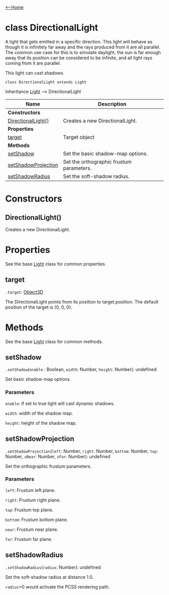 [<--Home](index.html)

# class DirectionalLight

A light that gets emitted in a specific direction. This light will behave as though it is infinitely far away and the rays produced from it are all parallel. The common use case for this is to simulate daylight; the sun is far enough away that its position can be considered to be infinite, and all light rays coming from it are parallel. 

This light can cast shadows.

`class DirectionalLight extends Light`

Inheritance [Light](Light.html) --> DirectionalLight

| Name                                                          | Description                                                    |
| --------------------------------------------------------------| -------------------------------------------------------------- |
| **Constructors**                                              |                                                                |
| [DirectionalLight()](#directionallight)                       | Creates a new DirectionalLight.                                |
| **Properties**                                                |                                                                |
| [target](#target)                                             | Target object                                                  |
| **Methods**                                                   |                                                                |
| [setShadow](#setshadow)                                       | Set the basic shadow-map options.                              |
| [setShadowProjection](#setshadowprojection)                   | Set the orthographic frustum parameters.                       |
| [setShadowRadius](#setshadowradius)                           | Set the soft-shadow radius.                                    |


# Constructors

## DirectionalLight()

Creates a new DirectionalLight.

# Properties

See the base [Light](Light.html#properties) class for common properties.

## target

`.target`: [Object3D](Object3D.html)

The DirectionalLight points from its position to target.position. The default position of the target is (0, 0, 0).

# Methods

See the base [Light](Light.html#methods) class for common methods.

## setShadow

`.setShadow`(`enable` : Boolean, `width`: Number, `height`: Number): undefined

Set basic shadow-map options.

### Parameters

`enable`: If set to true light will cast dynamic shadows.

`width`: width of the shadow map.

`height`: height of the shadow map.

## setShadowProjection

`.setShadowProjection`(`left`: Number, `right`: Number, `bottom`: Number, `top`: Number, `zNear`: Number, `zFar`: Number): undefined

Set the orthographic frustum parameters.

### Parameters

`left`: Frustum left plane.

`right`: Frustum right plane.

`top`: Frustum top plane.

`bottom`: Frustum bottom plane.

`near`: Frustum near plane.

`far`: Frustum far plane.


## setShadowRadius

`.setShadowRadius`(`radius`: Number): undefined

Set the soft-shadow radius at distance 1.0.

`radius`>0 would activate the PCSS rendering path.
